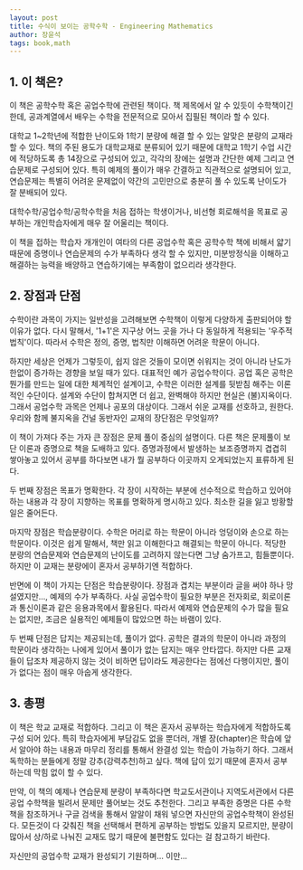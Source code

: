 ```yaml
---
layout: post
title: 수식이 보이는 공학수학 - Engineering Mathematics
author: 장윤석
tags: book,math
---
```


## 1. 이 책은?
이 책은 공학수학 혹은 공업수학에 관련된 책이다. 책 제목에서 알 수 있듯이 수학책이긴 한데, 공과계열에서 배우는 수학을 전문적으로 모아서 집필된 책이라 할 수 있다. 

대학교 1~2학년에 적합한 난이도와 1학기 분량에 해결 할 수 있는 알맞은 분량의 교재라 할 수 있다. 책의 주된 용도가 대학교재로 분류되어 있기 때문에 대학교 1학기 수업 시간에 적당하도록 총 14장으로 구성되어 있고, 각각의 장에는 설명과 간단한 예제 그리고 연습문제로 구성되어 있다. 특히 예제의 풀이가 매우 간결하고 직관적으로 설명되어 있고, 연습문제는 특별히 어려운 문제없이 약간의 고민만으로 충분히 풀 수 있도록 난이도가 잘 분배되어 있다. 

대학수학/공업수학/공학수학을 처음 접하는 학생이거나, 비선형 회로해석을 목표로 공부하는 개인학습자에게 매우 잘 어울리는 책이다.

이 책을 접하는 학습자 개개인이 여타의 다른 공업수학 혹은 공학수학 책에 비해서 얇기 때문에 증명이나 연습문제의 수가 부족하다 생각 할 수 있지만, 미분방정식을 이해하고 해결하는 능력을 배양하고 연습하기에는 부족함이 없으리라 생각한다. 

## 2. 장점과 단점
수학이란 과목이 가지는 일반성을 고려해보면 수학책이 이렇게 다양하게 출판되어야 할 이유가 없다. 다시 말해서, '1+1'은 지구상 어느 곳을 가나 다 동일하게 적용되는 '우주적법칙'이다. 따라서 수학은 정의, 증명, 법칙만 이해하면 어려운 학문이 아니다.

하지만 세상은 언제가 그렇듯이, 쉽지 않은 것들이 모이면 쉬워지는 것이 아니라 난도가 한없이 증가하는 경향을 보일 때가 있다. 대표적인 예가 공업수학이다. 공업 혹은 공학은 뭔가를 만드는 일에 대한 체계적인 설계이고, 수학은 이러한 설계를 뒷받침 해주는 이론적인 수단이다. 설계와 수단이 합쳐지면 더 쉽고, 완벽해야 하지만 현실은 (불)지옥이다. 그래서 공업수학 과목은 언제나 공포의 대상이다. 그래서 쉬운 교재를 선호하고, 원한다. 우리와 함께 불지옥을 건널 동반자인 교재의 장단점은 무엇일까?

이 책이 가져다 주는 가자 큰 장점은 문제 풀이 중심의 설명이다. 다른 책은 문제풀이 보단 이론과 증명으로 책을 도배하고 있다. 증명과정에서 발생하는 보조증명까지 겹겹히 쌓아놓고 있어서 공부를 하다보면 내가 뭘 공부하다 이곳까지 오게되었는지 표류하게 된다.

두 번째 장점은 목표가 명확한다. 각 장이 시작하는 부분에 선수적으로 학습하고 있어야 하는 내용과 각 장이 지향하는 목표를 명확하게 명시하고 있다. 최소한 길을 잃고 방황할 일은 줄어든다.

마지막 장점은 학습분량이다. 수학은 머리로 하는 학문이 아니라 엉덩이와 손으로 하는 학문이다. 이것은 쉽게 말해서, 책만 읽고 이해한다고 해결되는 학문이 아니다. 적당한 분량의 연습문제와 연습문제의 난이도를 고려하지 않는다면 그냥 숨가프고, 힘들뿐이다. 하지만 이 교재는 분량에이 혼자서 공부하기엔 적합하다.

반면에 이 책이 가지는 단점은 학습분량이다. 장점과 겹치는 부분이라 글을 써야 하나 망설였지만..., 예제의 수가 부족하다. 사실 공업수학이 필요한 부분은 전자회로, 회로이론과 통신이론과 같은 응용과목에서 활용된다. 따라서 예제와 연습문제의 수가 많을 필요는 없지만, 조금은 실용적인 예제들이 많았으면 하는 바램이 있다.

두 번째 단점은 답지는 제공되는데, 풀이가 없다. 공학은 결과의 학문이 아니라 과정의 학문이라 생각하는 나에게 있어서 풀이가 없는 답지는 매우 안타깝다. 하지만 다른 교재들이 답조차 제공하지 않는 것이 비하면 답이라도 제공한다는 점에선 다행이지만, 풀이가 없다는 점이 매우 아숩게 생각한다. 

## 3. 총평
이 책은 학교 교재로 적합하다. 그리고 이 책은 혼자서 공부하는 학습자에게 적합하도록 구성 되어 있다. 특히 학습자에게 부담감도 없을 뿐더러, 개별 장(chapter)은 학습에 앞서 알아야 하는 내용과 마무리 정리를 통해서 완결성 있는 학습이 가능하기 하다. 그래서 독학하는 분들에게 정말 강추(강력추천)하고 싶다. 책에 답이 있기 때문에 혼자서 공부하는데 막힘 없이 할 수 있다. 

만약, 이 책의 예제나 연습문제 분량이 부족하다면 학교도서관이나 지역도서관에서 다른 공업 수학책을 빌려서 문제만 풀어보는 것도 추천한다. 그리고 부족한 증명은 다른 수학책을 참조하거나 구글 검색을 통해서 알알이 채워 넣으면 자신만의 공업수학책이 완성된다. 모든것이 다 갖춰진 책을 선택해서 편하게 공부하는 방법도 있을지 모르지만, 분량이 많아서 상/하로 나눠진 교재도 많기 때문에 불편함도 있다는 걸 참고하기 바란다.

자신만의 공업수학 교재가 완성되기 기원하며... 이만...